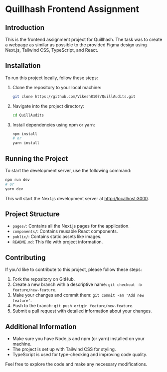# Quillhash Frontend Assignment

## Introduction

This is the frontend assignment project for Quillhash. The task was to create a webpage as similar as possible to the provided Figma design using Next.js, Tailwind CSS, TypeScript, and React.

## Installation

To run this project locally, follow these steps:

1. Clone the repository to your local machine:

   ```bash
   git clone https://github.com/Vikesh8107/QuillAudits.git
   ```

2. Navigate into the project directory:

   ```bash
   cd QuillAudits
   ```

3. Install dependencies using npm or yarn:

   ```bash
   npm install
   # or
   yarn install
   ```

## Running the Project

To start the development server, use the following command:

```bash
npm run dev
# or
yarn dev
```

This will start the Next.js development server at [http://localhost:3000](http://localhost:3000).

## Project Structure

- `pages/`: Contains all the Next.js pages for the application.
- `components/`: Contains reusable React components.
- `public/`: Contains static assets like images.
- `README.md`: This file with project information.

## Contributing

If you'd like to contribute to this project, please follow these steps:

1. Fork the repository on GitHub.
2. Create a new branch with a descriptive name: `git checkout -b feature/new-feature`.
3. Make your changes and commit them: `git commit -am 'Add new feature'`.
4. Push to the branch: `git push origin feature/new-feature`.
5. Submit a pull request with detailed information about your changes.

## Additional Information

- Make sure you have Node.js and npm (or yarn) installed on your machine.
- The project is set up with Tailwind CSS for styling.
- TypeScript is used for type-checking and improving code quality.

Feel free to explore the code and make any necessary modifications.
